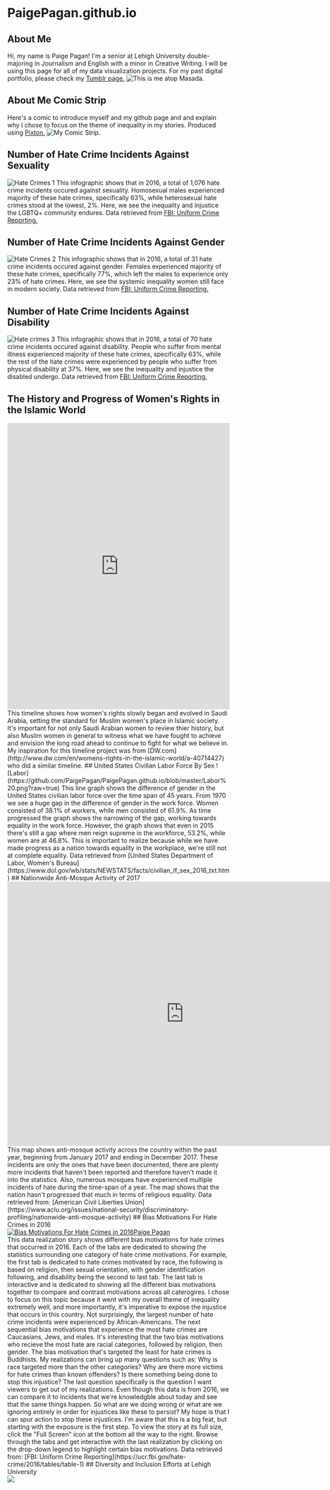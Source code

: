 # PaigePagan.github.io
## About Me
Hi, my name is Paige Pagan! I'm a senior at Lehigh University double-majoring in Journalism and English with a minor in Creative Writing. I will be using this page for all of my data visualization projects. 
For my past digital portfolio, please check my [Tumblr page.](https://www.tumblr.com/blog/plp219)
![This is me atop Masada.](https://github.com/PaigePagan/PaigePagan.github.io/blob/master/IMG_3963.JPG?raw=true)
## About Me Comic Strip
Here's a comic to introduce myself and my github page and and explain why I chose to focus on the theme of inequality in my stories. Produced using [Pixton.](https://www.pixton.com/)
![My Comic Strip.](https://github.com/PaigePagan/PaigePagan.github.io/blob/master/Screen%20Shot%202018-04-30%20at%208.01.13%20PM.png?raw=true)
## Number of Hate Crime Incidents Against Sexuality
![Hate Crimes 1](https://github.com/PaigePagan/PaigePagan.github.io/blob/master/Number%20of%20Hate%20Crime%20Incidents%20Against%20People%20of%20Different%20Sexualities.png?raw=true) 
This infographic shows that in 2016, a total of 1,076 hate crime incidents occured against sexuality. Homosexual males experienced majority of these hate crimes, specifically 63%, while heterosexual hate crimes stood at the lowest, 2%. Here, we see the inequality and injustice the LGBTQ+ community endures. Data retrieved from [FBI: Uniform Crime Reporting.](https://ucr.fbi.gov/hate-crime/2016/tables/table-1)
## Number of Hate Crime Incidents Against Gender
![Hate Crimes 2](https://github.com/PaigePagan/PaigePagan.github.io/blob/master/Number%20of%20Hate%20Crime%20Incidents%20Against%20People%20of%20Different%20Sexualities%20(1).png?raw=true)
This infographic shows that in 2016, a total of 31 hate crime incidents occured against gender. Females experienced majority of these hate crimes, specifically 77%, which left the males to experience only 23% of hate crimes. Here, we see the systemic inequality women still face in modern society. Data retrieved from [FBI: Uniform Crime Reporting.](https://ucr.fbi.gov/hate-crime/2016/tables/table-1)
## Number of Hate Crime Incidents Against Disability
![Hate crimes 3](https://github.com/PaigePagan/PaigePagan.github.io/blob/master/Number%20of%20Hate%20Crime%20Incidents%20Against%20People%20of%20Different%20Sexualities%20(2).png?raw=true)
This infographic shows that in 2016, a total of 70 hate crime incidents occured against disability. People who suffer from mental illness experienced majority of these hate crimes, specifically 63%, while the rest of the hate crimes were experienced by people who suffer from physical disability at 37%. Here, we see the inequality and injustice the disabled undergo. Data retrieved from [FBI: Uniform Crime Reporting.](https://ucr.fbi.gov/hate-crime/2016/tables/table-1)
## The History and Progress of Women's Rights in the Islamic World 
<iframe src='https://cdn.knightlab.com/libs/timeline3/latest/embed/index.html?source=1f5UO5LsjbNBVpSHzhzxxKiEccPgLQvavOfKFb_yf7Zw&font=Default&lang=en&initial_zoom=2&height=650' width='100%' height='650' webkitallowfullscreen mozallowfullscreen allowfullscreen frameborder='0'></iframe>
This timeline shows how women's rights slowly began and evolved in Saudi Arabia, setting the standard for Muslim women's place in Islamic society. It's important for not only Saudi Arabian women to review thier history, but also Muslim women in general to witness what we have fought to achieve and envision the long road ahead to continue to fight for what we believe in. My inspiration for this timeline project was from [DW.com](http://www.dw.com/en/womens-rights-in-the-islamic-world/a-40714427) who did a similar timeline.
## United States Civilian Labor Force By Sex
![Labor](https://github.com/PaigePagan/PaigePagan.github.io/blob/master/Labor%20.png?raw=true)
This line graph shows the difference of gender in the United States civilian labor force over the time span of 45 years. From 1970 we see a huge gap in the difference of gender in the work force. Women consisted of 38.1% of workers, while men consisted of 61.9%. As time progressed the graph shows the narrowing of the gap, working towards equality in the work force. However, the graph shows that even in 2015 there's still a gap where men reign supreme in the workforce, 53.2%, while women are at 46.8%. This is important to realize because while we have made progress as a nation towards equality in the workplace, we're still not at complete equality. Data retrieved from [United States Department of Labor, Women's Bureau](https://www.dol.gov/wb/stats/NEWSTATS/facts/civilian_lf_sex_2016_txt.htm)
## Nationwide Anti-Mosque Activity of 2017
<iframe width="800" height="600" scrolling="no" frameborder="no" src="https://fusiontables.google.com/embedviz?q=select+col0+from+1qFAxa6W8uaVNgdAHUipxejcsG25wMW2k-Xl4cJPC&amp;viz=MAP&amp;h=false&amp;lat=37.495136110573725&amp;lng=-96.93367290000003&amp;t=1&amp;z=4&amp;l=col0&amp;y=2&amp;tmplt=2&amp;hml=ONE_COL_LAT_LNG"></iframe>
This map shows anti-mosque activity across the country within the past year, beginning from January 2017 and ending in December 2017. These incidents are only the ones that have been documented, there are plenty more incidents that haven't been reported and therefore haven't made it into the statistics. Also, numerous mosques have experienced multiple incidents of hate during the time-span of a year. The map shows that the nation hasn't progressed that much in terms of religious equality. Data retrieved from: [American Civil Liberties Union](https://www.aclu.org/issues/national-security/discriminatory-profiling/nationwide-anti-mosque-activity) 
## Bias Motivations For Hate Crimes in 2016
<div class='tableauPlaceholder' id='viz1524673798149' style='position: relative'><noscript><a href='#'><img alt='Bias Motivations For Hate Crimes in 2016Paige Pagan ' src='https:&#47;&#47;public.tableau.com&#47;static&#47;images&#47;Ha&#47;HateCrimes_6&#47;HateCrimeStory&#47;1_rss.png' style='border: none' /></a></noscript><object class='tableauViz'  style='display:none;'><param name='host_url' value='https%3A%2F%2Fpublic.tableau.com%2F' /> <param name='embed_code_version' value='3' /> <param name='site_root' value='' /><param name='name' value='HateCrimes_6&#47;HateCrimeStory' /><param name='tabs' value='no' /><param name='toolbar' value='yes' /><param name='static_image' value='https:&#47;&#47;public.tableau.com&#47;static&#47;images&#47;Ha&#47;HateCrimes_6&#47;HateCrimeStory&#47;1.png' /> <param name='animate_transition' value='yes' /><param name='display_static_image' value='yes' /><param name='display_spinner' value='yes' /><param name='display_overlay' value='yes' /><param name='display_count' value='yes' /><param name='filter' value='publish=yes' /></object></div><script type='text/javascript'>var divElement = document.getElementById('viz1524673798149');         var vizElement = divElement.getElementsByTagName('object')[0];vizElement.style.width='100%';vizElement.style.height=(divElement.offsetWidth*0.75)+'px';var scriptElement = document.createElement('script');scriptElement.src = 'https://public.tableau.com/javascripts/api/viz_v1.js';vizElement.parentNode.insertBefore(scriptElement, vizElement);                </script>
This data realization story shows different bias motivations for hate crimes that occurred in 2016. Each of the tabs are dedicated to showing the statistics surrounding one category of hate crime motivations. For example, the first tab is dedicated to hate crimes motivated by race, the following is based on religion, then sexual orientation, with gender identification following, and disability being the second to last tab. The last tab is interactive and is dedicated to showing all the different bias motivations together to compare and contrast motivations across all caterogires. I chose to focus on this topic because it went with my overall theme of inequality extremely well, and more importantly, it's imperative to expose the injustice that occurs in this country. Not surprisingly, the largest number of hate crime incidents were experienced by African-Americans. The next sequential bias motivations that experience the most hate crimes are Caucasians, Jews, and males. It's interesting that the two bias motivations who recieve the most hate are racial categories, followed by religion, then gender. The bias motivation that's targeted the least for hate crimes is Buddhists. My realizations can bring up many questions such as: Why is race targeted more than the other categories? Why are there more victims for hate crimes than known offenders? Is there something being done to stop this injustice? The last question specifically is the question I want viewers to get out of my realizations. Even though this data is from 2016, we can compare it to incidents that we're knowledgble about today and see that the same things happen. So what are we doing wrong or what are we ignoring entirely in order for injustices like these to persist? My hope is that I can spur action to stop these injustices. I'm aware that this is a big feat, but starting with the exposure is the first step. To view the story at its full size, click the "Full Screen" icon at the bottom all the way to the right. Browse through the tabs and get interactive with the last realization by clicking on the drop-down legend to highlight certain bias motivations. Data retrieved from: [FBI: Uniform Crime Reporting](https://ucr.fbi.gov/hate-crime/2016/tables/table-1)
## Diversity and Inclusion Efforts at Lehigh University
<div class='tableauPlaceholder' id='viz1541290802523' style='position: relative'><noscript><a href='#'><img alt=' ' src='https:&#47;&#47;public.tableau.com&#47;static&#47;images&#47;N9&#47;N9QHRWCHC&#47;1_rss.png' style='border: none' /></a></noscript><object class='tableauViz'  style='display:none;'><param name='host_url' value='https%3A%2F%2Fpublic.tableau.com%2F' /> <param name='embed_code_version' value='3' /> <param name='path' value='shared&#47;N9QHRWCHC' /> <param name='toolbar' value='yes' /><param name='static_image' value='https:&#47;&#47;public.tableau.com&#47;static&#47;images&#47;N9&#47;N9QHRWCHC&#47;1.png' /> <param name='animate_transition' value='yes' /><param name='display_static_image' value='yes' /><param name='display_spinner' value='yes' /><param name='display_overlay' value='yes' /><param name='display_count' value='yes' /><param name='filter' value='publish=yes' /></object></div><script type='text/javascript'>var divElement = document.getElementById('viz1541290802523');var vizElement = divElement.getElementsByTagName('object')[0];vizElement.style.width='1016px';vizElement.style.height='991px';var scriptElement = document.createElement('script');scriptElement.src = 'https://public.tableau.com/javascripts/api/viz_v1.js';                  vizElement.parentNode.insertBefore(scriptElement, vizElement);</script>

